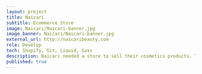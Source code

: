 ```yaml
---
layout: project
title: Naicari
subtitle: Ecommerce Store
image: Naicari/Naicari-banner.jpg
image_banner: Naicari/Naicari-banner.jpg
external_url: http://naicaribeauty.com
role: Develop
tech: Shopify, Git, Liquid, Sass
description: Naicari needed a store to sell their cosmetics products. They handed me design documents and I built a website based on those specifications.
published: true
---
```

